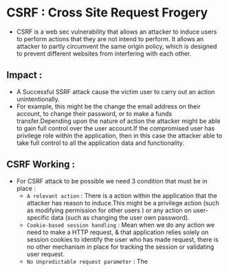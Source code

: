 # CSRF : Cross Site Request Frogery 

* CSRF is a web sec vulnerability that allows an attacker to induce users to perform actions that they are not intend to perform. It allows an attacker to partly circumvent the same origin policy, which is designed to prevent different websites from interfering with each other.

## Impact : 

* A Successful SSRF attack cause the victim user to carry out an action unintentionally.
* For example, this might be the change the email address on their account, to change their password, or to make a funds transfer.Depending upon the nature of action the attacker might be able to gain full control over the user account.If the compromised user has privilege role within the application, then in this case the attacker able to take full control to all the application data and functionality.

## CSRF Working :

* For CSRF attack to be possible we need 3 condition that must be in place :
  *  `A relevant action` : There is a action within the application that the attacker has reason to induce.This might be a privilege action (such as modifying permission for other users ) or any action on user-specific data (such as changing the user own password).
  *  `Cookie-based session handling` : Mean when we do any action we need to make a HTTP request, & that application relies solely on session cookies to identify the user who has made request, there is no other mechanism in place for tracking the session or validating user request.
  * `No Unpredictable request parameter` : The 










